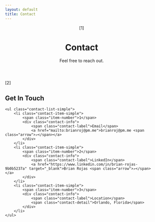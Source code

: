 ```yaml
---
layout: default
title: Contact
---
```


<header class="page-header">
    <span class="page-marker">[1]</span>
    <h1>Contact</h1>
    <p class="intro">Feel free to reach out.</p>
</header>

<section class="contact-section-simple">
    <span class="section-marker">[2]</span>
    <h2>Get In Touch</h2>
    
    <ul class="contact-list-simple">
        <li class="contact-item-simple">
            <span class="item-number">1</span>
            <div class="contact-info">
                <span class="contact-label">Email</span>
                <a href="mailto:brianroj@pm.me">brianroj@pm.me <span class="arrow">↗</span></a>
            </div>
        </li>
        <li class="contact-item-simple">
            <span class="item-number">2</span>
            <div class="contact-info">
                <span class="contact-label">LinkedIn</span>
                <a href="https://www.linkedin.com/in/brian-rojas-9b0b5237a" target="_blank">Brian Rojas <span class="arrow">↗</span></a>
            </div>
        </li>
        <li class="contact-item-simple">
            <span class="item-number">3</span>
            <div class="contact-info">
                <span class="contact-label">Location</span>
                <span class="contact-detail">Orlando, Florida</span>
            </div>
        </li>
    </ul>
</section>
            </div>
        </li>
    </ul>
</section>
